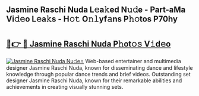 ## Jasmine Raschi Nuda L𝚎a𝚔ed N𝚞𝚍e - Part-aMa Vi𝚍𝚎o L𝚎a𝚔s - H𝚘𝚝 O𝚗𝚕yf𝚊ns P𝚑𝚘tos P70hy

# <h2><a href="http://kf48p03.oniu.top/?m=Jasmine+Raschi+Nuda">🔗👉 🔴 Jasmine Raschi Nuda P𝚑ot𝚘𝚜 V𝚒d𝚎o</a></h2>

[![Jasmine Raschi Nuda Nu𝚍e𝚜](https://i.imgur.com/0qMVB7G.gif)](http://kf48p03.oniu.top/?m=Jasmine+Raschi+Nuda)
Web-based entertainer and multimedia designer Jasmine Raschi Nuda, known for disseminating dance and lifestyle knowledge through popular dance trends and brief videos. Outstanding set designer Jasmine Raschi Nuda, known for their remarkable abilities and achievements in creating visually stunning sets.  
